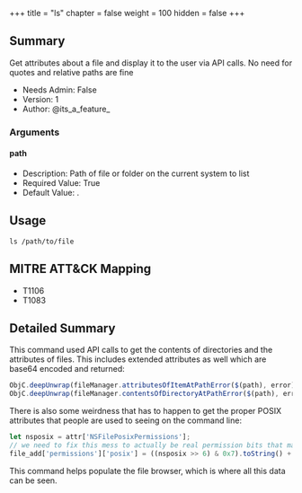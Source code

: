 +++
title = "ls"
chapter = false
weight = 100
hidden = false
+++

## Summary

Get attributes about a file and display it to the user via API calls. No need for quotes and relative paths are fine 
- Needs Admin: False  
- Version: 1  
- Author: @its_a_feature_  

### Arguments

#### path

- Description: Path of file or folder on the current system to list   
- Required Value: True  
- Default Value: .  

## Usage

```
ls /path/to/file
```

## MITRE ATT&CK Mapping

- T1106  
- T1083  
## Detailed Summary
This command used API calls to get the contents of directories and the attributes of files. This includes extended attributes as well which are base64 encoded and returned:
```JavaScript
ObjC.deepUnwrap(fileManager.attributesOfItemAtPathError($(path), error));
ObjC.deepUnwrap(fileManager.contentsOfDirectoryAtPathError($(path), error));
```

There is also some weirdness that has to happen to get the proper POSIX attributes that people are used to seeing on the command line:
```JavaScript
let nsposix = attr['NSFilePosixPermissions'];
// we need to fix this mess to actually be real permission bits that make sense
file_add['permissions']['posix'] = ((nsposix >> 6) & 0x7).toString() + ((nsposix >> 3) & 0x7).toString() + (nsposix & 0x7).toString();
```

This command helps populate the file browser, which is where all this data can be seen.
